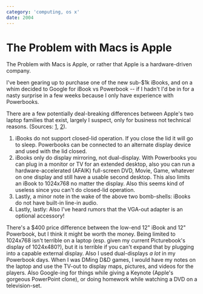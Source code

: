 ```yaml
---
category: 'computing, os x'
date: 2004
---
```


The Problem with Macs is Apple
==============================

The Problem with Macs is Apple, or rather that Apple is a
hardware-driven company.

I\'ve been gearing up to purchase one of the new sub-\$1k iBooks, and on
a whim decided to Google for iBook vs Powerbook \-- if I hadn\'t I\'d be
in for a nasty surprise in a few weeks because I only have experience
with Powerbooks.

There are a few potentially deal-breaking differences between Apple\'s
two laptop families that exist, largely I suspect, only for business not
technical reasons. (Sources:
[1](http://www.pbzone.com/ibookspanning.shtml),
[2](http://www.powerbookcentral.com/news/viewnews.cgi?id=EpAlFylZEFaKniQfFi)).

1.  iBooks do not support closed-lid operation. If you close the lid it
    will go to sleep. Powerbooks can be connected to an alternate
    display device and used with the lid closed.
2.  iBooks only do display mirroring, not dual-display. With Powerbooks
    you can plug in a monitor or TV for an extended desktop, also you
    can run a hardware-accelerated (AFAIK) full-screen DVD, Movie, Game,
    whatever on one display and still have a usable second desktop. This
    also limits an iBook to 1024x768 no matter the display. Also this
    seems kind of useless since you can\'t do closed-lid operation.
3.  Lastly, a minor note in the wake of the above two bomb-shells:
    iBooks do not have built-in line-in audio.
4.  Lastly, lastly: Also I\'ve heard rumors that the VGA-out adapter is
    an optional accessory!

There\'s a \$400 price difference between the low-end 12\" iBook and
12\" Powerbook, but I think it might be worth the money. Being limited
to 1024x768 isn\'t terrible on a laptop (esp. given my current
Picturebook\'s display of 1024x480?), but it is terrible if you can\'t
expand that by plugging into a capable external display. Also I used
dual-displays *a lot* in my Powerbook days. When I was DMing D&D games,
I would have my notes on the laptop and use the TV-out to display maps,
pictures, and videos for the players. Also Google-ing for things while
giving a Keynote (Apple\'s gorgeous PowerPoint clone), or doing homework
while watching a DVD on a television-set.
